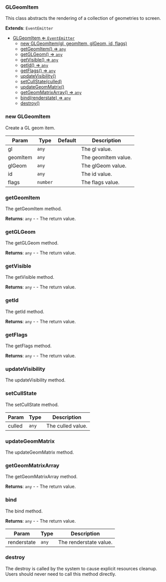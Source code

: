<a name="GLGeomItem"></a>

### GLGeomItem 
This class abstracts the rendering of a collection of geometries to screen.


**Extends**: <code>EventEmitter</code>  

* [GLGeomItem ⇐ <code>EventEmitter</code>](#GLGeomItem)
    * [new GLGeomItem(gl, geomItem, glGeom, id, flags)](#new-GLGeomItem)
    * [getGeomItem() ⇒ <code>any</code>](#getGeomItem)
    * [getGLGeom() ⇒ <code>any</code>](#getGLGeom)
    * [getVisible() ⇒ <code>any</code>](#getVisible)
    * [getId() ⇒ <code>any</code>](#getId)
    * [getFlags() ⇒ <code>any</code>](#getFlags)
    * [updateVisibility()](#updateVisibility)
    * [setCullState(culled)](#setCullState)
    * [updateGeomMatrix()](#updateGeomMatrix)
    * [getGeomMatrixArray() ⇒ <code>any</code>](#getGeomMatrixArray)
    * [bind(renderstate) ⇒ <code>any</code>](#bind)
    * [destroy()](#destroy)

<a name="new_GLGeomItem_new"></a>

### new GLGeomItem
Create a GL geom item.


| Param | Type | Default | Description |
| --- | --- | --- | --- |
| gl | <code>any</code> |  | The gl value. |
| geomItem | <code>any</code> |  | The geomItem value. |
| glGeom | <code>any</code> |  | The glGeom value. |
| id | <code>any</code> |  | The id value. |
| flags | <code>number</code> | <code></code> | The flags value. |

<a name="GLGeomItem+getGeomItem"></a>

### getGeomItem
The getGeomItem method.


**Returns**: <code>any</code> - - The return value.  
<a name="GLGeomItem+getGLGeom"></a>

### getGLGeom
The getGLGeom method.


**Returns**: <code>any</code> - - The return value.  
<a name="GLGeomItem+getVisible"></a>

### getVisible
The getVisible method.


**Returns**: <code>any</code> - - The return value.  
<a name="GLGeomItem+getId"></a>

### getId
The getId method.


**Returns**: <code>any</code> - - The return value.  
<a name="GLGeomItem+getFlags"></a>

### getFlags
The getFlags method.


**Returns**: <code>any</code> - - The return value.  
<a name="GLGeomItem+updateVisibility"></a>

### updateVisibility
The updateVisibility method.


<a name="GLGeomItem+setCullState"></a>

### setCullState
The setCullState method.



| Param | Type | Description |
| --- | --- | --- |
| culled | <code>any</code> | The culled value. |

<a name="GLGeomItem+updateGeomMatrix"></a>

### updateGeomMatrix
The updateGeomMatrix method.


<a name="GLGeomItem+getGeomMatrixArray"></a>

### getGeomMatrixArray
The getGeomMatrixArray method.


**Returns**: <code>any</code> - - The return value.  
<a name="GLGeomItem+bind"></a>

### bind
The bind method.


**Returns**: <code>any</code> - - The return value.  

| Param | Type | Description |
| --- | --- | --- |
| renderstate | <code>any</code> | The renderstate value. |

<a name="GLGeomItem+destroy"></a>

### destroy
The destroy is called by the system to cause explicit resources cleanup.
Users should never need to call this method directly.


